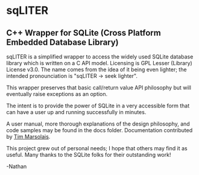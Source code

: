 # sqLITER
## C++ Wrapper for SQLite (Cross Platform Embedded Database Library)

sqLITER is a simplified wrapper to access the widely used SQLite database library which is written on a C API model.  Licensing is GPL Lesser (Library) License v3.0.  The name comes from the idea of it being even lighter; the intended pronounciation is "sqLITER -> seek lighter".

This wrapper preserves that basic call/return value API philosophy but will eventually raise exceptions as an option.

The intent is to provide the power of SQLite in a very accessible form that can have a user up and running successfully in minutes.

A user manual, more thorough explanations of the design philosophy, and code samples may be found in the docs folder.  Documentation contributed by [Tim Marsolais](http://www.tmarsolais.com).  

This project grew out of personal needs; I hope that others may find it as useful.  Many thanks to the SQLite folks for their outstanding work!

-Nathan
